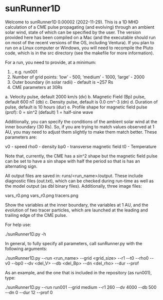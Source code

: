 # sunRunner1D

Welcome to sunRunner1D 0.00002 (2022-11-29). This is a 1D MHD calculation of a CME pulse propagating (and evolving) through an ambient solar wind, state of which can be specified by the user. The version provided here has been compiled on a Mac (and the executable should run on most of the recent versions of the OS, including Ventura). If you plan to run on a Linux computer or Windows, you will need to recompile the Pluto code, which is in the src directory (see the makefile for more information). 

For a run, you need to provide, at a minimum: 

1.  <run name>, e.g. run001 
2. Number of grid points: ‘low’ - 500, ‘medium’ - 1000, ‘large’ - 2000 
3. Outer boundary (in solar radii) - default is ~257 Rs
4. CME parameters at 30Rs 

a. Velocity pulse, default 2000 km/s (dv)
b. Magnetic Field (Bp) pulse, default 600 nT (db)
c. Density pulse, default is 0.0 cm^-3 (dn)
d. Duration of pulse, default is 10 hours (dur)
e. Profile shape for magnetic field pulse (prof): 
   0 = sin^2 (default) 
   1 = half-sine wave

Additionally, you can specify the conditions of the ambient solar wind at the inner boundary (30 Rs). So, if you are trying to match values observed at 1 AU, you may need to adjust them slightly to make them match better. These parameters are:

v0 - speed
rho0 - density
bp0 - transverse magnetic field
t0 - Temperature
    
Note that, currently, the CME has a sin^2 shape but the magnetic field pulse can be set to have a sin shape with half the period so that is has an alternating sign.

All output files are saved in: runs/<run_name>/output. These include diagnostic files (out.txt), which can be checked during run-time as well as the model output (as dbl binary files). Additionally, three image files:

vars_r0.png
vars_r0.png
tracers.png

Show the variables at the inner boundary, the variables at 1 AU, and the evolution of two tracer particles, which are launched at the leading and trailing edge of the CME pulse. 

For help use: 

./sunRunner1D.py -h

In general, to fully specify all parameters, call sunRunner.py with the following arguments: 

./sunRunner1D.py --run <run_name> --grid <grid_size> --r1 <R1> --t0 <t0> --rho0 <rho0> --v0 <v0> --bp0 <bp0> --dv <del_V> --db <del_Bp> --dn <del_rho> --dur <duration> --prof <profile>

As an example, and the one that is included in the repository (as run001), type:

./sunRunner1D.py --run run001 --grid medium --r1 260 --dv 4000 --db 500 --dn 0 --dur 12 --prof 0
